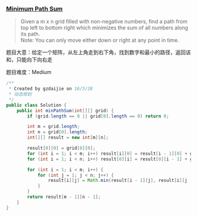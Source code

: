 ### [Minimum Path Sum](https://leetcode.com/problems/minimum-path-sum/)

> Given a m x n grid filled with non-negative numbers, find a path from top left to bottom right which minimizes the sum of all numbers along its path.<br/>
> Note: You can only move either down or right at any point in time.

题目大意：给定一个矩阵，从左上角走到右下角，找到数字和最小的路径，返回该和，只能向下向右走

题目难度：Medium

```java
/**
 * Created by gzdaijie on 16/5/28
 * 动态规划
 */
public class Solution {
    public int minPathSum(int[][] grid) {
        if (grid.length == 0 || grid[0].length == 0) return 0;

        int m = grid.length;
        int n = grid[0].length;
        int[][] result = new int[m][n];

        result[0][0] = grid[0][0];
        for (int i = 1; i < m; i++) result[i][0] = result[i - 1][0] + grid[i][0];
        for (int i = 1; i < n; i++) result[0][i] = result[0][i - 1] + grid[0][i];

        for (int i = 1; i < m; i++) {
            for (int j = 1; j < n; j++) {
                result[i][j] = Math.min(result[i - 1][j], result[i][j - 1]) + grid[i][j];
            }
        }
        return result[m - 1][n - 1];
    }
}
```